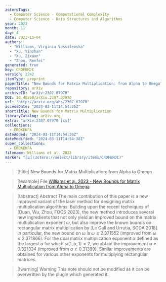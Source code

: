 ```yaml
---
zoteroTags:
  - Computer Science - Computational Complexity
  - Computer Science - Data Structures and Algorithms
year: 2023
month: 11
day: 4
date: 2023-11-04
authors:
  - "Williams, Virginia Vassilevska"
  - "Xu, Yinzhan"
  - "Xu, Zixuan"
  - "Zhou, Renfei"
generated: true
key: CRDFBMJC
version: 2242
itemType: preprint
paperTitle: "New Bounds for Matrix Multiplication: from Alpha to Omega"
repository: arXiv
archiveID: "arXiv:2307.07970"
DOI: 10.48550/arXiv.2307.07970
url: "http://arxiv.org/abs/2307.07970"
accessDate: "2024-03-11T14:54:25Z"
shortTitle: New Bounds for Matrix Multiplication
libraryCatalog: arXiv.org
extra: "arXiv:2307.07970 [cs]"
collections:
  - ERQKEKFA
dateAdded: "2024-03-11T14:54:26Z"
dateModified: "2024-03-11T14:54:38Z"
super_collections:
  - ERQKEKFA
filename: Williams et al. 2023
marker: "[🇿](zotero://select/library/items/CRDFBMJC)"
---
```


> [!title] New Bounds for Matrix Multiplication: from Alpha to Omega

> [!example] File
> [Williams et al. 2023 - New Bounds for Matrix Multiplication from Alpha to Omega](/Papers/PDFs/Williams%20et%20al.%202023%20-%20New%20Bounds%20for%20Matrix%20Multiplication%20from%20Alpha%20to%20Omega.pdf)

> [!abstract] Abstract
> The main contribution of this paper is a new improved variant of the laser method for designing matrix multiplication algorithms. Building upon the recent techniques of [Duan, Wu, Zhou, FOCS 2023], the new method introduces several new ingredients that not only yield an improved bound on the matrix multiplication exponent $\omega$, but also improve the known bounds on rectangular matrix multiplication by [Le Gall and Urrutia, SODA 2018]. In particular, the new bound on $\omega$ is $\omega\le 2.371552$ (improved from $\omega\le 2.371866$). For the dual matrix multiplication exponent $\alpha$ defined as the largest $\alpha$ for which $\omega(1,\alpha,1)=2$, we obtain the improvement $\alpha \ge 0.321334$ (improved from $\alpha \ge 0.31389$). Similar improvements are obtained for various other exponents for multiplying rectangular matrices.

>[!warning] Warning
> This note should not be modified as it can be overwritten by the plugin which generated it.


